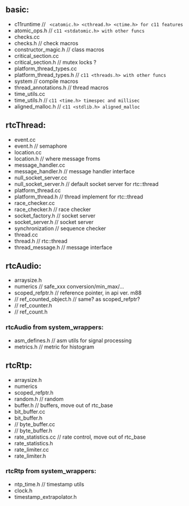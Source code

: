 
## basic:
- c11runtime // ` <catomic.h> <cthread.h> <ctime.h> for c11 features`
- atomic_ops.h // `c11 <stdatomic.h> with other funcs`
- checks.cc
- checks.h // check macros
- constructor_magic.h // class macros
- critical_section.cc
- critical_section.h // mutex locks ?
- platform_thread_types.cc
- platform_thread_types.h // `c11 <threads.h> with other funcs`
- system // compile macros
- thread_annotations.h // thread macros
- time_utils.cc
- time_utils.h // `c11 <time.h> timespec and millisec`
- aligned_malloc.h // `c11 <stdlib.h> aligned_malloc`

## rtcThread:
- event.cc
- event.h // semaphore
- location.cc 
- location.h // where message froms
- message_handler.cc
- message_handler.h // message handler interface
- null_socket_server.cc
- null_socket_server.h // default socket server for rtc::thread
- platform_thread.cc
- platform_thread.h // thread implement for rtc::thread
- race_checker.cc
- race_checker.h // race checker
- socket_factory.h // socket server
- socket_server.h // socket server
- synchronization // sequence checker
- thread.cc
- thread.h // rtc::thread
- thread_message.h // message interface

## rtcAudio:
- arraysize.h
- numerics // safe_xxx conversion/min_max/...
- scoped_refptr.h // reference pointer, in api ver. m88
- // ref_counted_object.h // same? as scoped_refptr? 
- // ref_counter.h
- // ref_count.h
### rtcAudio from system_wrappers:
- asm_defines.h // asm utils for signal processing
- metrics.h // metric for histogram

## rtcRtp:
- arraysize.h
- numerics
- scoped_refptr.h
- random.h // random
- buffer.h // buffers, move out of rtc_base 
- bit_buffer.cc
- bit_buffer.h
- // byte_buffer.cc
- // byte_buffer.h
- rate_statistics.cc // rate control, move out of rtc_base
- rate_statistics.h
- rate_limiter.cc
- rate_limiter.h
### rtcRtp from system_wrappers:
- ntp_time.h // timestamp utils
- clock.h
- timestamp_extrapolator.h
